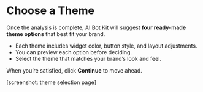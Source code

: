 # Choose a Theme

Once the analysis is complete, AI Bot Kit will suggest **four ready-made theme options** that best fit your brand.

* Each theme includes widget color, button style, and layout adjustments.
* You can preview each option before deciding.
* Select the theme that matches your brand’s look and feel.

When you’re satisfied, click **Continue** to move ahead.

\[screenshot: theme selection page]
